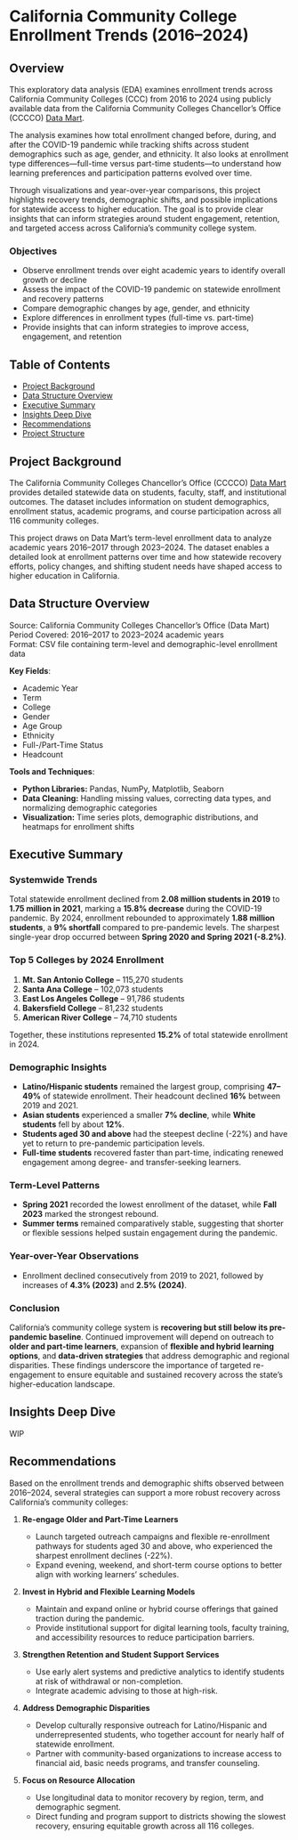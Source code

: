 # California Community College Enrollment Trends (2016–2024)

## Overview  
This exploratory data analysis (EDA) examines enrollment trends across California Community Colleges (CCC) from 2016 to 2024 using publicly available data from the California Community Colleges Chancellor’s Office (CCCCO) [Data Mart](https://datamart.cccco.edu/datamart.aspx).  

The analysis examines how total enrollment changed before, during, and after the COVID-19 pandemic while tracking shifts across student demographics such as age, gender, and ethnicity. It also looks at enrollment type differences—full-time versus part-time students—to understand how learning preferences and participation patterns evolved over time.

Through visualizations and year-over-year comparisons, this project highlights recovery trends, demographic shifts, and possible implications for statewide access to higher education. The goal is to provide clear insights that can inform strategies around student engagement, retention, and targeted access across California’s community college system.

### Objectives  
- Observe enrollment trends over eight academic years to identify overall growth or decline  
- Assess the impact of the COVID-19 pandemic on statewide enrollment and recovery patterns  
- Compare demographic changes by age, gender, and ethnicity  
- Explore differences in enrollment types (full-time vs. part-time)  
- Provide insights that can inform strategies to improve access, engagement, and retention  

## Table of Contents  
- [Project Background](#project-background)
- [Data Structure Overview](#data-structure-overview)
- [Executive Summary](#executive-summary)
- [Insights Deep Dive](#insights-deep-dive)
- [Recommendations](#recommendations)
- [Project Structure](#project-structure)

## Project Background  
The California Community Colleges Chancellor’s Office (CCCCO) [Data Mart](https://datamart.cccco.edu/datamart.aspx) provides detailed statewide data on students, faculty, staff, and institutional outcomes. The dataset includes information on student demographics, enrollment status, academic programs, and course participation across all 116 community colleges.  

This project draws on Data Mart’s term-level enrollment data to analyze academic years 2016–2017 through 2023–2024. The dataset enables a detailed look at enrollment patterns over time and how statewide recovery efforts, policy changes, and shifting student needs have shaped access to higher education in California.  

## Data Structure Overview  
Source: California Community Colleges Chancellor’s Office (Data Mart)  
Period Covered: 2016–2017 to 2023–2024 academic years  
Format: CSV file containing term-level and demographic-level enrollment data  

**Key Fields**:  
- Academic Year  
- Term  
- College  
- Gender  
- Age Group  
- Ethnicity  
- Full-/Part-Time Status  
- Headcount  

**Tools and Techniques**:  
- **Python Libraries:** Pandas, NumPy, Matplotlib, Seaborn  
- **Data Cleaning:** Handling missing values, correcting data types, and normalizing demographic categories  
- **Visualization:** Time series plots, demographic distributions, and heatmaps for enrollment shifts  


 
## Executive Summary  


### Systemwide Trends  
Total statewide enrollment declined from **2.08 million students in 2019** to **1.75 million in 2021**, marking a **15.8% decrease** during the COVID-19 pandemic. By 2024, enrollment rebounded to approximately **1.88 million students**, a **9% shortfall** compared to pre-pandemic levels. The sharpest single-year drop occurred between **Spring 2020 and Spring 2021 (-8.2%)**.  

### Top 5 Colleges by 2024 Enrollment  
1. **Mt. San Antonio College** – 115,270 students  
2. **Santa Ana College** – 102,073 students  
3. **East Los Angeles College** – 91,786 students  
4. **Bakersfield College** – 81,232 students  
5. **American River College** – 74,710 students  

Together, these institutions represented **15.2%** of total statewide enrollment in 2024.  

### Demographic Insights  
- **Latino/Hispanic students** remained the largest group, comprising **47–49%** of statewide enrollment. Their headcount declined **16%** between 2019 and 2021.  
- **Asian students** experienced a smaller **7% decline**, while **White students** fell by about **12%**.  
- **Students aged 30 and above** had the steepest decline (-22%) and have yet to return to pre-pandemic participation levels.  
- **Full-time students** recovered faster than part-time, indicating renewed engagement among degree- and transfer-seeking learners.  

### Term-Level Patterns  
- **Spring 2021** recorded the lowest enrollment of the dataset, while **Fall 2023** marked the strongest rebound.  
- **Summer terms** remained comparatively stable, suggesting that shorter or flexible sessions helped sustain engagement during the pandemic.  

### Year-over-Year Observations  
- Enrollment declined consecutively from 2019 to 2021, followed by increases of **4.3% (2023)** and **2.5% (2024)**.  

### Conclusion  
California’s community college system is **recovering but still below its pre-pandemic baseline**. Continued improvement will depend on outreach to **older and part-time learners**, expansion of **flexible and hybrid learning options**, and **data-driven strategies** that address demographic and regional disparities. These findings underscore the importance of targeted re-engagement to ensure equitable and sustained recovery across the state’s higher-education landscape. 

## Insights Deep Dive  
WIP

## Recommendations  
Based on the enrollment trends and demographic shifts observed between 2016–2024, several strategies can support a more robust recovery across California’s community colleges:  

1. **Re-engage Older and Part-Time Learners**  
   - Launch targeted outreach campaigns and flexible re-enrollment pathways for students aged 30 and above, who experienced the sharpest enrollment declines (-22%).  
   - Expand evening, weekend, and short-term course options to better align with working learners’ schedules.  

2. **Invest in Hybrid and Flexible Learning Models**  
   - Maintain and expand online or hybrid course offerings that gained traction during the pandemic.  
   - Provide institutional support for digital learning tools, faculty training, and accessibility resources to reduce participation barriers.  

3. **Strengthen Retention and Student Support Services** 
   - Use early alert systems and predictive analytics to identify students at risk of withdrawal or non-completion.
   - Integrate academic advising to those at high-risk.

4. **Address Demographic Disparities**  
   - Develop culturally responsive outreach for Latino/Hispanic and underrepresented students, who together account for nearly half of statewide enrollment.  
   - Partner with community-based organizations to increase access to financial aid, basic needs programs, and transfer counseling.  

5. **Focus on Resource Allocation**  
   - Use longitudinal data to monitor recovery by region, term, and demographic segment.  
   - Direct funding and program support to districts showing the slowest recovery, ensuring equitable growth across all 116 colleges.  


